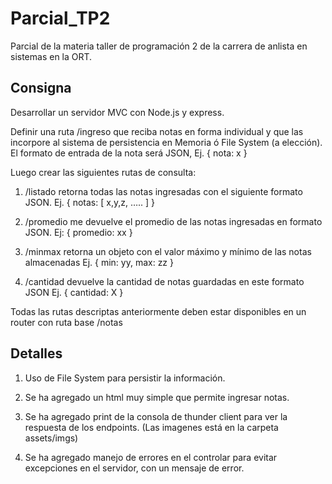 # Parcial_TP2

Parcial de la materia taller de programación 2 de la carrera de anlista en sistemas en la ORT.

## Consigna
Desarrollar un servidor MVC con Node.js y express.

Definir una ruta /ingreso que reciba notas en forma individual y que las incorpore al sistema de persistencia en Memoria ó File System (a elección). El formato de entrada de la nota será JSON, Ej. { nota: x }

Luego crear las siguientes rutas de consulta:

1. /listado retorna todas las notas ingresadas con el siguiente formato JSON.
Ej. { notas: [ x,y,z, ….. ] }

2. /promedio me devuelve el promedio de las notas ingresadas en formato JSON.
Ej: { promedio: xx }

3. /minmax retorna un objeto con el valor máximo y mínimo de las notas almacenadas
Ej. { min: yy, max: zz }

4. /cantidad devuelve la cantidad de notas guardadas en este formato JSON
Ej. { cantidad: X }

Todas las rutas descriptas anteriormente deben estar disponibles en un router con ruta base /notas

## Detalles

1. Uso de File System para persistir la información.

2. Se ha agregado un html muy simple que permite ingresar notas.

3. Se ha agregado print de la consola de thunder client para ver la respuesta de los endpoints. (Las imagenes está en la carpeta assets/imgs)

4. Se ha agregado manejo de errores en el controlar para evitar excepciones en el servidor, con un mensaje de error.
